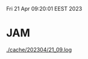 Fri 21 Apr 09:20:01 EEST 2023
# JAM
<a href='./cache/202304/21_09.log'>./cache/202304/21_09.log</a>
